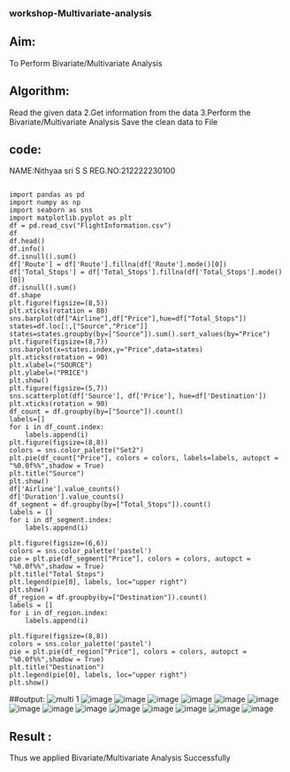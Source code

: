### workshop-Multivariate-analysis

## Aim:

To Perform Bivariate/Multivariate Analysis

## Algorithm:

Read the given data 2.Get information from the data 3.Perform the Bivariate/Multivariate Analysis
Save the clean data to File

## code:

NAME:Nithyaa sri S S
REG.NO:212222230100

```

import pandas as pd
import numpy as np
import seaborn as sns
import matplotlib.pyplot as plt
df = pd.read_csv("FlightInformation.csv")
df
df.head()
df.info()
df.isnull().sum()
df['Route'] = df['Route'].fillna(df['Route'].mode()[0])
df['Total_Stops'] = df['Total_Stops'].fillna(df['Total_Stops'].mode()[0])
df.isnull().sum()
df.shape
plt.figure(figsize=(8,5))
plt.xticks(rotation = 80)
sns.barplot(df["Airline"],df["Price"],hue=df["Total_Stops"])
states=df.loc[:,["Source","Price"]]
states=states.groupby(by=["Source"]).sum().sort_values(by="Price")
plt.figure(figsize=(8,7))
sns.barplot(x=states.index,y="Price",data=states)
plt.xticks(rotation = 90)
plt.xlabel=("SOURCE")
plt.ylabel=("PRICE")
plt.show()
plt.figure(figsize=(5,7))
sns.scatterplot(df['Source'], df['Price'], hue=df['Destination'])
plt.xticks(rotation = 90)
df_count = df.groupby(by=["Source"]).count()
labels=[]
for i in df_count.index:
    labels.append(i)
plt.figure(figsize=(8,8))
colors = sns.color_palette("Set2")
plt.pie(df_count["Price"], colors = colors, labels=labels, autopct = "%0.0f%%",shadow = True) 
plt.title("Source")
plt.show()
df['Airline'].value_counts()
df['Duration'].value_counts()
df_segment = df.groupby(by=["Total_Stops"]).count()
labels = []
for i in df_segment.index:
    labels.append(i)

plt.figure(figsize=(6,6))
colors = sns.color_palette('pastel')
pie = plt.pie(df_segment["Price"], colors = colors, autopct = "%0.0f%%",shadow = True)
plt.title("Total Stops")
plt.legend(pie[0], labels, loc="upper right")
plt.show()
df_region = df.groupby(by=["Destination"]).count()
labels = []
for i in df_region.index:
    labels.append(i)
    
plt.figure(figsize=(8,8))
colors = sns.color_palette('pastel')
pie = plt.pie(df_region["Price"], colors = colors, autopct = "%0.0f%%",shadow = True)
plt.title("Destination")
plt.legend(pie[0], labels, loc="upper right")
plt.show()

```
##output:
![multi 1](https://user-images.githubusercontent.com/119122478/229035398-0254107f-23b6-4051-9ab5-1a3dd1b05ae2.png)
![image](https://user-images.githubusercontent.com/119122478/229035725-0e7f711f-8e18-4d3b-a891-af463a18d2c7.png)
![image](https://user-images.githubusercontent.com/119122478/229035957-3c8bef45-ae41-4b0e-b867-7efdd6abc134.png)
![image](https://user-images.githubusercontent.com/119122478/229036061-990dce2f-708b-41be-8b67-701bf8dfe16d.png)
![image](https://user-images.githubusercontent.com/119122478/229036144-15b91461-5fda-421d-899e-73cc5b6dda9b.png)
![image](https://user-images.githubusercontent.com/119122478/229036264-0d35f849-67a0-482d-a0bd-ce41ee93afc5.png)
![image](https://user-images.githubusercontent.com/119122478/229036598-0781b0dc-2305-4a66-af8d-637172a55ef9.png)
![image](https://user-images.githubusercontent.com/119122478/229036771-9f63684b-e4ab-44e8-a50f-630db426c012.png)
![image](https://user-images.githubusercontent.com/119122478/229037010-84d15353-2ec8-4119-8297-6783e9a4e8be.png)
![image](https://user-images.githubusercontent.com/119122478/229037179-9d4199fe-0a55-4dcb-9637-da5910dcbdb5.png)
![image](https://user-images.githubusercontent.com/119122478/229037380-78731fb6-054a-4f07-aef0-a776d1af1db6.png)
![image](https://user-images.githubusercontent.com/119122478/229037601-eda6cc46-e09b-47c2-9d43-4bcf39c87a59.png)
![image](https://user-images.githubusercontent.com/119122478/229037763-edca0e13-8441-44e4-8537-1a1136376581.png)
![image](https://user-images.githubusercontent.com/119122478/229037919-58f43a95-4516-4774-b38f-3ca7d724960e.png)
![image](https://user-images.githubusercontent.com/119122478/229038041-c67c0345-e77f-4c99-b634-2e5d5d810164.png)

## Result :

Thus we applied Bivariate/Multivariate Analysis Successfully







